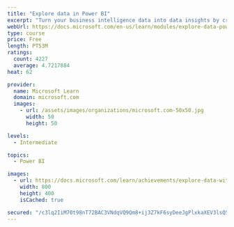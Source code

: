 ```yaml
---
title: "Explore data in Power BI"
excerpt: "Turn your business intelligence data into data insights by creating and configuring Power BI dashboards."
webUrl: https://docs.microsoft.com/en-us/learn/modules/explore-data-power-bi/
type: course
price: Free
length: PT53M
ratings:
  count: 4227
  average: 4.7217884
heat: 62

provider:
  name: Microsoft Learn
  domain: microsoft.com
  images:
    - url: /assets/images/organizations/microsoft.com-50x50.jpg
      width: 50
      height: 50

levels:
  - Intermediate

topics:
  - Power BI

images:
  - url: https://docs.microsoft.com/learn/achievements/explore-data-with-power-bi-desktop-social.png
    width: 800
    height: 400
    isCached: true

secured: "/c3lq2IiM70t98nT72BAC3VNdqVQ9Qm8+ij3Z7kF6syDeeJgPlxkaXEV3lsQSlwhaxAczljosVPPqSjDu8Ro/6NEc0hhQXkmHRctnN7B4Msd30dVcs2yWDEwRru3g3mccwzFMhYZXezerKmOFElUGytfq4x5pMVn+uSJrsfdDspmCEst0QXOGopbCi02YnMxCroymfwK7YwqUD99gfDV7SGILJYqHoGQmovMOscyTFOqNqnI0IM+y6Gl2yMS3SGs8C5dl4tNG1xZO9/s7xRq699Y3Cvpg/njXJYjz9t+fMzkLtuyT2l+iyIQbTQO4gvVM11ZTqKd3S9GGEadrtJq4DBSMmtP9CT7XwWI8C+Mm3z4BOSoKZZ3X1Df+86ddYsTfK6w5Vue2h+DRbuC+wVzKTyUUuDRUFJTV0xBmUumwhM=;PZZhTakEpVPcUsQadJZqfQ=="
---
```


